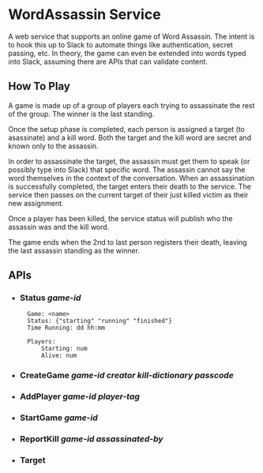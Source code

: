 # WordAssassin Service

A web service that supports an online game of Word Assassin. The intent is to hook this up to Slack to automate things like authentication, secret passing, etc. In theory,
the game can even be extended into words typed into Slack, assuming there are APIs that can validate content.

## How To Play

A game is made up of a group of players each trying to assassinate the rest of the group. The winner is the last standing.

Once the setup phase is completed, each person is assigned a target (to asassinate) and a kill word. Both the target and the kill word are secret and known only to the assassin.

In order to assassinate the target, the assassin must get them to speak (or possibly type into Slack) that specific word. The assassin cannot say the word themselves in the context of the conversation. When an assassination is successfully completed, the target enters their death to the service. The service then passes on the current target of their just killed victim as their new assignment.

Once a player has been killed, the service status will publish who the assassin was and the kill word.

The game ends when the 2nd to last person registers their death, leaving the last assassin standing as the winner.

## APIs

- ###  **Status** *game-id*
        Game: <name>
        Status: {"starting" "running" "finished"}
        Time Running: dd hh:mm
  
        Players:
            Starting: num
            Alive: num

- ###  CreateGame *game-id creator kill-dictionary passcode*
  
- ###  AddPlayer *game-id player-tag*

- ###  StartGame *game-id*

- ###  ReportKill *game-id assassinated-by*

- ###  Target
